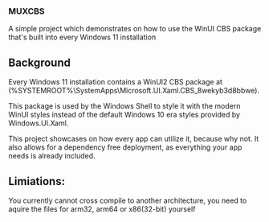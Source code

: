 ### MUXCBS

A simple project which demonstrates on how to use the WinUI CBS package that's built into every Windows 11 installation

## Background
Every Windows 11 installation contains a WinUI2 CBS package at (%SYSTEMROOT%\SystemApps\Microsoft.UI.Xaml.CBS_8wekyb3d8bbwe).

This package is used by the Windows Shell to style it with the modern WinUI styles instead of the default Windows 10 era styles provided by Windows.UI.Xaml.

This project showcases on how every app can utilize it, because why not.
It also allows for a dependency free deployment, as everything your app needs is already included.

## Limiations:
You currently cannot cross compile to another architecture, you need to aquire the files for arm32, arm64 or x86(32-bit) yourself
